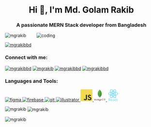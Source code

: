 <h1 align="center">Hi 👋, I'm Md. Golam Rakib</h1>
<h3 align="center">A passionate MERN Stack developer from Bangladesh</h3>

<img align="right" alt="coding" width="400" src="https://i.ibb.co/86bcvZN/140866485-8fb1c876-9a8f-4d6a-98dc-08c4981eaf70.gif">

<p align="left"> <img src="https://komarev.com/ghpvc/?username=mgrakib&label=Profile%20views&color=0e75b6&style=flat" alt="mgrakib" /> </p>

<p align="left"> <a href="https://twitter.com/mgrakibbd" target="blank"><img src="https://img.shields.io/twitter/follow/mgrakibbd?logo=twitter&style=for-the-badge" alt="mgrakibbd" /></a> </p>

<h3 align="left">Connect with me:</h3>
<p align="left">
<a href="https://twitter.com/mgrakibbd" target="blank"><img align="center" src="https://raw.githubusercontent.com/rahuldkjain/github-profile-readme-generator/master/src/images/icons/Social/twitter.svg" alt="mgrakibbd" height="30" width="40" /></a>
<a href="https://linkedin.com/in/mgrakib" target="blank"><img align="center" src="https://raw.githubusercontent.com/rahuldkjain/github-profile-readme-generator/master/src/images/icons/Social/linked-in-alt.svg" alt="mgrakib" height="30" width="40" /></a>
<a href="https://fb.com/mgrakibbd" target="blank"><img align="center" src="https://raw.githubusercontent.com/rahuldkjain/github-profile-readme-generator/master/src/images/icons/Social/facebook.svg" alt="mgrakibbd" height="30" width="40" /></a>
<a href="https://instagram.com/mgrakibbd" target="blank"><img align="center" src="https://raw.githubusercontent.com/rahuldkjain/github-profile-readme-generator/master/src/images/icons/Social/instagram.svg" alt="mgrakibbd" height="30" width="40" /></a>
</p>

<h3 align="left">Languages and Tools:</h3>
<p align="left"> <a href="https://www.figma.com/" target="_blank" rel="noreferrer"> <img src="https://www.vectorlogo.zone/logos/figma/figma-icon.svg" alt="figma" width="40" height="40"/> </a> <a href="https://firebase.google.com/" target="_blank" rel="noreferrer"> <img src="https://www.vectorlogo.zone/logos/firebase/firebase-icon.svg" alt="firebase" width="40" height="40"/> </a> <a href="https://git-scm.com/" target="_blank" rel="noreferrer"> <img src="https://www.vectorlogo.zone/logos/git-scm/git-scm-icon.svg" alt="git" width="40" height="40"/> </a> <a href="https://www.adobe.com/in/products/illustrator.html" target="_blank" rel="noreferrer"> <img src="https://www.vectorlogo.zone/logos/adobe_illustrator/adobe_illustrator-icon.svg" alt="illustrator" width="40" height="40"/> </a> <a href="https://developer.mozilla.org/en-US/docs/Web/JavaScript" target="_blank" rel="noreferrer"> <img src="https://raw.githubusercontent.com/devicons/devicon/master/icons/javascript/javascript-original.svg" alt="javascript" width="40" height="40"/> </a> <a href="https://www.mongodb.com/" target="_blank" rel="noreferrer"> <img src="https://raw.githubusercontent.com/devicons/devicon/master/icons/mongodb/mongodb-original-wordmark.svg" alt="mongodb" width="40" height="40"/> </a> <a href="https://reactjs.org/" target="_blank" rel="noreferrer"> <img src="https://raw.githubusercontent.com/devicons/devicon/master/icons/react/react-original-wordmark.svg" alt="react" width="40" height="40"/> </a> </p>

<p><img align="left" src="https://github-readme-stats.vercel.app/api/top-langs?username=mgrakib&show_icons=true&locale=en&layout=compact" alt="mgrakib" /></p>

<p>&nbsp;<img align="center" src="https://github-readme-stats.vercel.app/api?username=mgrakib&show_icons=true&locale=en" alt="mgrakib" /></p>

<p><img align="center" src="https://github-readme-streak-stats.herokuapp.com/?user=mgrakib&" alt="mgrakib" /></p>
